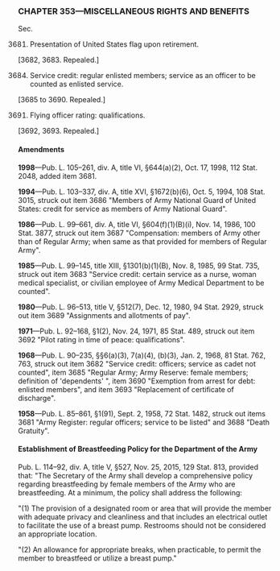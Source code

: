 ### **CHAPTER 353—MISCELLANEOUS RIGHTS AND BENEFITS** ###

Sec.

3681. Presentation of United States flag upon retirement.

[3682, 3683. Repealed.]

3684. Service credit: regular enlisted members; service as an officer to be counted as enlisted service.

[3685 to 3690. Repealed.]

3691. Flying officer rating: qualifications.

[3692, 3693. Repealed.]

#### Amendments ####

**1998**—Pub. L. 105–261, div. A, title VI, §644(a)(2), Oct. 17, 1998, 112 Stat. 2048, added item 3681.

**1994**—Pub. L. 103–337, div. A, title XVI, §1672(b)(6), Oct. 5, 1994, 108 Stat. 3015, struck out item 3686 "Members of Army National Guard of United States: credit for service as members of Army National Guard".

**1986**—Pub. L. 99–661, div. A, title VI, §604(f)(1)(B)(i), Nov. 14, 1986, 100 Stat. 3877, struck out item 3687 "Compensation: members of Army other than of Regular Army; when same as that provided for members of Regular Army".

**1985**—Pub. L. 99–145, title XIII, §1301(b)(1)(B), Nov. 8, 1985, 99 Stat. 735, struck out item 3683 "Service credit: certain service as a nurse, woman medical specialist, or civilian employee of Army Medical Department to be counted".

**1980**—Pub. L. 96–513, title V, §512(7), Dec. 12, 1980, 94 Stat. 2929, struck out item 3689 "Assignments and allotments of pay".

**1971**—Pub. L. 92–168, §1(2), Nov. 24, 1971, 85 Stat. 489, struck out item 3692 "Pilot rating in time of peace: qualifications".

**1968**—Pub. L. 90–235, §§6(a)(3), 7(a)(4), (b)(3), Jan. 2, 1968, 81 Stat. 762, 763, struck out item 3682 "Service credit: officers; service as cadet not counted", item 3685 "Regular Army; Army Reserve: female members; definition of 'dependents' ", item 3690 "Exemption from arrest for debt: enlisted members", and item 3693 "Replacement of certificate of discharge".

**1958**—Pub. L. 85–861, §1(91), Sept. 2, 1958, 72 Stat. 1482, struck out items 3681 "Army Register: regular officers; service to be listed" and 3688 "Death Gratuity".

#### Establishment of Breastfeeding Policy for the Department of the Army ####

Pub. L. 114–92, div. A, title V, §527, Nov. 25, 2015, 129 Stat. 813, provided that: "The Secretary of the Army shall develop a comprehensive policy regarding breastfeeding by female members of the Army who are breastfeeding. At a minimum, the policy shall address the following:

"(1) The provision of a designated room or area that will provide the member with adequate privacy and cleanliness and that includes an electrical outlet to facilitate the use of a breast pump. Restrooms should not be considered an appropriate location.

"(2) An allowance for appropriate breaks, when practicable, to permit the member to breastfeed or utilize a breast pump."